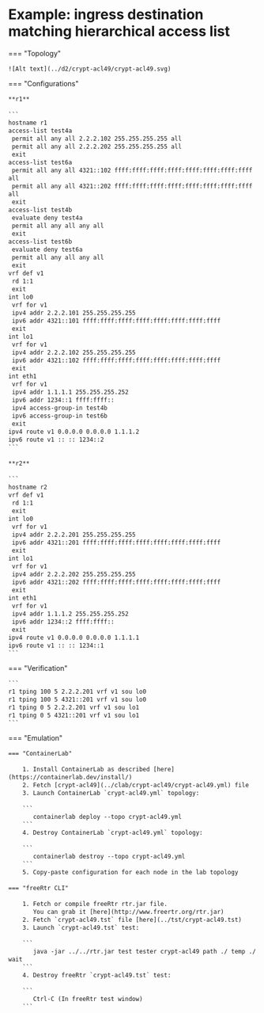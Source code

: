 # Example: ingress destination matching hierarchical access list

=== "Topology"

    ![Alt text](../d2/crypt-acl49/crypt-acl49.svg)

=== "Configurations"

    **r1**

    ```
    hostname r1
    access-list test4a
     permit all any all 2.2.2.102 255.255.255.255 all
     permit all any all 2.2.2.202 255.255.255.255 all
     exit
    access-list test6a
     permit all any all 4321::102 ffff:ffff:ffff:ffff:ffff:ffff:ffff:ffff all
     permit all any all 4321::202 ffff:ffff:ffff:ffff:ffff:ffff:ffff:ffff all
     exit
    access-list test4b
     evaluate deny test4a
     permit all any all any all
     exit
    access-list test6b
     evaluate deny test6a
     permit all any all any all
     exit
    vrf def v1
     rd 1:1
     exit
    int lo0
     vrf for v1
     ipv4 addr 2.2.2.101 255.255.255.255
     ipv6 addr 4321::101 ffff:ffff:ffff:ffff:ffff:ffff:ffff:ffff
     exit
    int lo1
     vrf for v1
     ipv4 addr 2.2.2.102 255.255.255.255
     ipv6 addr 4321::102 ffff:ffff:ffff:ffff:ffff:ffff:ffff:ffff
     exit
    int eth1
     vrf for v1
     ipv4 addr 1.1.1.1 255.255.255.252
     ipv6 addr 1234::1 ffff:ffff::
     ipv4 access-group-in test4b
     ipv6 access-group-in test6b
     exit
    ipv4 route v1 0.0.0.0 0.0.0.0 1.1.1.2
    ipv6 route v1 :: :: 1234::2
    ```

    **r2**

    ```
    hostname r2
    vrf def v1
     rd 1:1
     exit
    int lo0
     vrf for v1
     ipv4 addr 2.2.2.201 255.255.255.255
     ipv6 addr 4321::201 ffff:ffff:ffff:ffff:ffff:ffff:ffff:ffff
     exit
    int lo1
     vrf for v1
     ipv4 addr 2.2.2.202 255.255.255.255
     ipv6 addr 4321::202 ffff:ffff:ffff:ffff:ffff:ffff:ffff:ffff
     exit
    int eth1
     vrf for v1
     ipv4 addr 1.1.1.2 255.255.255.252
     ipv6 addr 1234::2 ffff:ffff::
     exit
    ipv4 route v1 0.0.0.0 0.0.0.0 1.1.1.1
    ipv6 route v1 :: :: 1234::1
    ```

=== "Verification"

    ```
    r1 tping 100 5 2.2.2.201 vrf v1 sou lo0
    r1 tping 100 5 4321::201 vrf v1 sou lo0
    r1 tping 0 5 2.2.2.201 vrf v1 sou lo1
    r1 tping 0 5 4321::201 vrf v1 sou lo1
    ```

=== "Emulation"

    === "ContainerLab"

        1. Install ContainerLab as described [here](https://containerlab.dev/install/)  
        2. Fetch [crypt-acl49](../clab/crypt-acl49/crypt-acl49.yml) file  
        3. Launch ContainerLab `crypt-acl49.yml` topology:  

        ```
           containerlab deploy --topo crypt-acl49.yml  
        ```
        4. Destroy ContainerLab `crypt-acl49.yml` topology:  

        ```
           containerlab destroy --topo crypt-acl49.yml  
        ```
        5. Copy-paste configuration for each node in the lab topology

    === "freeRtr CLI"

        1. Fetch or compile freeRtr rtr.jar file.  
           You can grab it [here](http://www.freertr.org/rtr.jar)  
        2. Fetch `crypt-acl49.tst` file [here](../tst/crypt-acl49.tst)  
        3. Launch `crypt-acl49.tst` test:  

        ```
           java -jar ../../rtr.jar test tester crypt-acl49 path ./ temp ./ wait
        ```
        4. Destroy freeRtr `crypt-acl49.tst` test:  

        ```
           Ctrl-C (In freeRtr test window)
        ```

